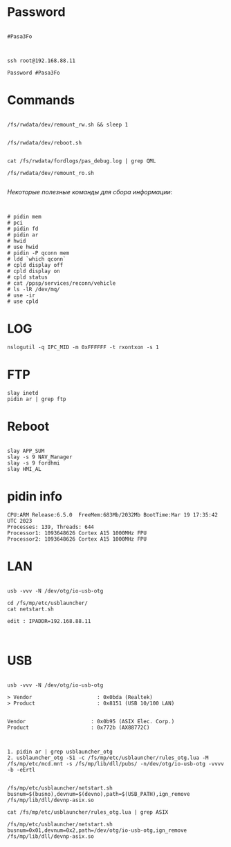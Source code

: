 # Password

```

#Pasa3Fo


```


```

ssh root@192.168.88.11

Password #Pasa3Fo

```


# Commands 


```shell

/fs/rwdata/dev/remount_rw.sh && sleep 1


/fs/rwdata/dev/reboot.sh


cat /fs/rwdata/fordlogs/pas_debug.log | grep QML

/fs/rwdata/dev/remount_ro.sh


```

*Некоторые полезные команды для сбора информации*:


```shell


# pidin mem
# pci
# pidin fd
# pidin ar
# hwid
# use hwid
# pidin -P qconn mem
# ldd `which qconn`
# cpld display off
# cpld display on
# cpld status
# cat /ppsp/services/reconn/vehicle
# ls -lR /dev/mq/ 
# use -ir
# use cpld

```

# LOG

`nslogutil -q IPC_MID -m 0xFFFFFF -t rxontxon -s 1`



# FTP
```
slay inetd
pidin ar | grep ftp
```




# Reboot


```

slay APP_SUM
slay -s 9 NAV_Manager
slay -s 9 fordhmi
slay HMI_AL	

```



# pidin info

```
CPU:ARM Release:6.5.0  FreeMem:683Mb/2032Mb BootTime:Mar 19 17:35:42 UTC 2023
Processes: 139, Threads: 644
Processor1: 1093648626 Cortex A15 1000MHz FPU
Processor2: 1093648626 Cortex A15 1000MHz FPU
```



# LAN 


```shell

usb -vvv -N /dev/otg/io-usb-otg

cd /fs/mp/etc/usblauncher/
cat netstart.sh

edit : IPADDR=192.168.88.11



```


# USB


```

usb -vvv -N /dev/otg/io-usb-otg

> Vendor                     : 0x0bda (Realtek)
> Product                    : 0x8151 (USB 10/100 LAN)


Vendor                     : 0x0b95 (ASIX Elec. Corp.)
Product                    : 0x772b (AX88772C)


```

```shell

1. pidin ar | grep usblauncher_otg
2. usblauncher_otg -S1 -c /fs/mp/etc/usblauncher/rules_otg.lua -M /fs/mp/etc/mcd.mnt -s /fs/mp/lib/dll/pubs/ -n/dev/otg/io-usb-otg -vvvv -b -eErtl


/fs/mp/etc/usblauncher/netstart.sh busnum=$(busno),devnum=$(devno),path=$(USB_PATH),ign_remove /fs/mp/lib/dll/devnp-asix.so

cat /fs/mp/etc/usblauncher/rules_otg.lua | grep ASIX

/fs/mp/etc/usblauncher/netstart.sh busnum=0x01,devnum=0x2,path=/dev/otg/io-usb-otg,ign_remove /fs/mp/lib/dll/devnp-asix.so

```